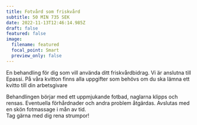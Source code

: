 ```yaml
---
title: Fotvård som friskvård
subtitle: 50 MIN 735 SEK
date: 2022-11-13T12:46:14.985Z
draft: false
featured: false
image:
  filename: featured
  focal_point: Smart
  preview_only: false
---
```

En behandling för dig som vill använda ditt friskvårdbidrag. Vi är anslutna till Epassi. På våra kvitton finns alla uppgifter som behövs om du ska lämna ett kvitto till din arbetsgivare

Behandlingen börjar med ett uppmjukande fotbad, naglarna klipps och rensas. Eventuella förhårdnader och andra problem åtgärdas. Avslutas med en skön fotmassage i mån av tid.\
Tag gärna med dig rena strumpor!